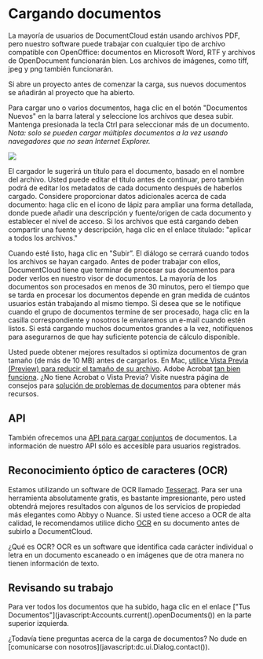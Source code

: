 # Cargando documentos

La mayoría de usuarios de DocumentCloud están usando archivos PDF, pero nuestro software puede trabajar con cualquier tipo de archivo compatible con OpenOffice: documentos en Microsoft Word, RTF y archivos de OpenDocument funcionarán bien. Los archivos de imágenes, como tiff, jpeg y png también funcionarán.

Si abre un proyecto antes de comenzar la carga, sus nuevos documentos se añadirán al proyecto que ha abierto.

Para cargar uno o varios documentos, haga clic en el botón "Documentos Nuevos" en la barra lateral y seleccione los archivos que desea subir. Mantenga presionada la tecla Ctrl para seleccionar más de un documento. *Nota: solo se pueden cargar múltiples documentos a la vez usando navegadores que no sean Internet Explorer.*

<img src="/images/help/upload_dialog.png" class="full_line" />

El cargador le sugerirá un título para el documento, basado en el nombre del archivo. Usted puede editar el título antes de continuar, pero también podrá de editar los metadatos de cada documento después de haberlos cargado. Considere proporcionar datos adicionales acerca de cada documento: haga clic en el icono de lápiz para ampliar una forma detallada, donde puede añadir una descripción y fuente/origen de cada documento y establecer el nivel de acceso. Si los archivos que está cargando deben compartir una fuente y descripción, haga clic en el enlace titulado: "aplicar a todos los archivos."

Cuando esté listo, haga clic en "Subir”. El diálogo se cerrará cuando todos los archivos se hayan cargado. Antes de poder trabajar con ellos, DocumentCloud tiene que terminar de procesar sus documentos para poder verlos en nuestro visor de documentos. La mayoría de los documentos son procesados en menos de 30 minutos, pero el tiempo que se tarda en procesar los documentos depende en gran medida de cuántos usuarios están trabajando al mismo tiempo. Si desea que se le notifique cuando el grupo de documentos termine de ser procesado, haga clic en la casilla correspondiente y nosotros le enviaremos un e-mail cuando estén listos. Si está cargando muchos documentos grandes a la vez, notifíquenos para asegurarnos de que hay suficiente potencia de cálculo disponible.

Usted puede obtener mejores resultados si optimiza documentos de gran tamaño (de más de 10 MB) antes de cargarlos. En Mac, [utilice Vista Previa (Preview) para reducir el tamaño de su archivo](http://www.ehow.com/how_4499823_reduce-file-size-pdf-using.html). Adobe Acrobat [tan bien funciona](http://www.ehow.com/how_5874491_decrease-size-pdf.html). ¿No tiene Acrobat o Vista Previa? Visite nuestra página de consejos para [solución de problemas de documentos](/help/troubleshooting) para obtener más recursos.

## API

También ofrecemos una [API para cargar conjuntos](/help/api) de documentos. La información de nuestro API sólo es accesible para usuarios registrados.

## Reconocimiento óptico de caracteres (OCR)

Estamos utilizando un software de OCR llamado [Tesseract](http://code.google.com/p/tesseract-ocr/). Para ser una herramienta absolutamente gratis, es bastante impresionante, pero usted obtendrá mejores resultados con algunos de los servicios de propiedad más elegantes como Abbyy o Nuance. Si usted tiene acceso a OCR de alta calidad, le recomendamos utilice dicho [OCR](http://en.wikipedia.org/wiki/Optical_character_recognition) en su documento antes de subirlo a DocumentCloud.

¿Qué es OCR? OCR es un software que identifica cada carácter individual o letra en un documento escaneado o en imágenes que de otra manera no tienen información de texto.

## Revisando su trabajo

Para ver todos los documentos que ha subido, haga clic en el enlace ["Tus Documentos"](javascript:Accounts.current(\).openDocuments(\)) en la parte superior izquierda.

¿Todavía tiene preguntas acerca de la carga de documentos? No dude en [comunicarse con nosotros](javascript:dc.ui.Dialog.contact(\)).
